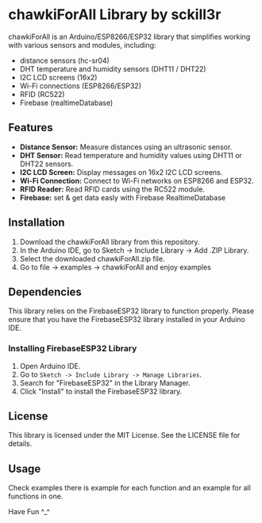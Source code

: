 # chawkiForAll Library by sckill3r

chawkiForAll is an Arduino/ESP8266/ESP32 library that simplifies working with various sensors and modules,
including: 

- distance sensors (hc-sr04)
- DHT temperature and humidity sensors (DHT11 / DHT22)
- I2C LCD screens (16x2)
- Wi-Fi connections (ESP8266/ESP32)
- RFID (RC522)
- Firebase (realtimeDatabase)

## Features

- **Distance Sensor:** Measure distances using an ultrasonic sensor.
- **DHT Sensor:** Read temperature and humidity values using DHT11 or DHT22 sensors.
- **I2C LCD Screen:** Display messages on 16x2 I2C LCD screens.
- **Wi-Fi Connection:** Connect to Wi-Fi networks on ESP8266 and ESP32.
- **RFID Reader:** Read RFID cards using the RC522 module.
- **Firebase:** set & get data easly with Firebase RealtimeDatabase

## Installation

1. Download the chawkiForAll library from this repository.
2. In the Arduino IDE, go to Sketch -> Include Library -> Add .ZIP Library.
3. Select the downloaded chawkiForAll.zip file.
4. Go to file -> examples -> chawkiForAll and enjoy examples

## Dependencies

This library relies on the FirebaseESP32 library to function properly. Please ensure that you have the FirebaseESP32 library installed in your Arduino IDE.

### Installing FirebaseESP32 Library

1. Open Arduino IDE.
2. Go to `Sketch -> Include Library -> Manage Libraries`.
3. Search for "FirebaseESP32" in the Library Manager.
4. Click "Install" to install the FirebaseESP32 library.


## License
This library is licensed under the MIT License. See the LICENSE file for details.

## Usage

Check examples there is example for each function and an example for all functions in one.

Have Fun ^_^
 




